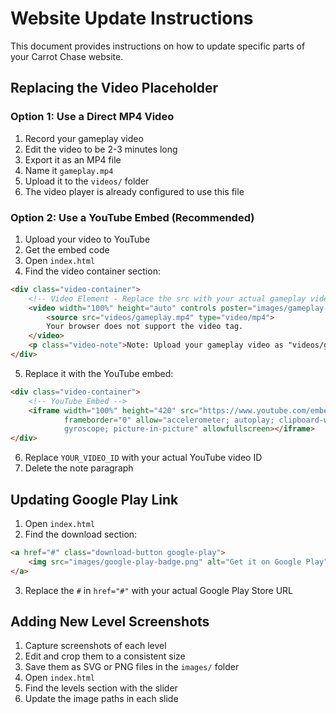 # Website Update Instructions

This document provides instructions on how to update specific parts of your Carrot Chase website.

## Replacing the Video Placeholder

### Option 1: Use a Direct MP4 Video

1. Record your gameplay video
2. Edit the video to be 2-3 minutes long
3. Export it as an MP4 file
4. Name it `gameplay.mp4`
5. Upload it to the `videos/` folder
6. The video player is already configured to use this file

### Option 2: Use a YouTube Embed (Recommended)

1. Upload your video to YouTube
2. Get the embed code
3. Open `index.html`
4. Find the video container section:

```html
<div class="video-container">
    <!-- Video Element - Replace the src with your actual gameplay video -->
    <video width="100%" height="auto" controls poster="images/gameplay-video-thumbnail.svg">
        <source src="videos/gameplay.mp4" type="video/mp4">
        Your browser does not support the video tag.
    </video>
    <p class="video-note">Note: Upload your gameplay video as "videos/gameplay.mp4" to replace this placeholder.</p>
</div>
```

5. Replace it with the YouTube embed:

```html
<div class="video-container">
    <!-- YouTube Embed -->
    <iframe width="100%" height="420" src="https://www.youtube.com/embed/YOUR_VIDEO_ID" 
            frameborder="0" allow="accelerometer; autoplay; clipboard-write; encrypted-media; 
            gyroscope; picture-in-picture" allowfullscreen></iframe>
</div>
```

6. Replace `YOUR_VIDEO_ID` with your actual YouTube video ID
7. Delete the note paragraph

## Updating Google Play Link

1. Open `index.html`
2. Find the download section:

```html
<a href="#" class="download-button google-play">
    <img src="images/google-play-badge.png" alt="Get it on Google Play">
</a>
```

3. Replace the `#` in `href="#"` with your actual Google Play Store URL

## Adding New Level Screenshots

1. Capture screenshots of each level
2. Edit and crop them to a consistent size
3. Save them as SVG or PNG files in the `images/` folder
4. Open `index.html`
5. Find the levels section with the slider
6. Update the image paths in each slide